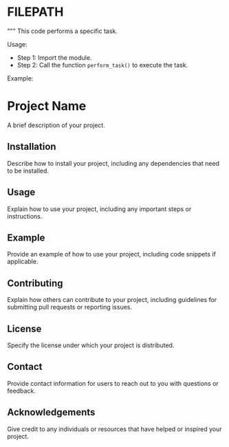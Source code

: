 # FILEPATH

"""
This code performs a specific task.

Usage:
- Step 1: Import the module.
- Step 2: Call the function `perform_task()` to execute the task.

Example:
# Project Name

A brief description of your project.

## Installation

Describe how to install your project, including any dependencies that need to be installed.

## Usage

Explain how to use your project, including any important steps or instructions.

## Example

Provide an example of how to use your project, including code snippets if applicable.

## Contributing

Explain how others can contribute to your project, including guidelines for submitting pull requests or reporting issues.

## License

Specify the license under which your project is distributed.

## Contact

Provide contact information for users to reach out to you with questions or feedback.

## Acknowledgements

Give credit to any individuals or resources that have helped or inspired your project.
